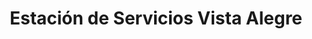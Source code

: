 ---
title: "Estación de Servicios Vista Alegre"
url: /caracas/estacion-de-servicios-vista-alegre/
shop: Lebensmittel
---